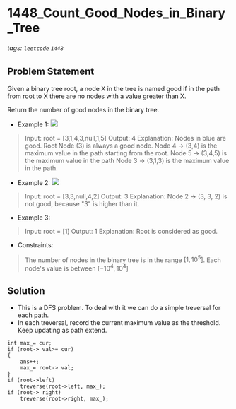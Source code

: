 # 1448_Count_Good_Nodes_in_Binary_Tree
###### tags: `leetcode` `1448`
## Problem Statement
Given a binary tree root, a node X in the tree is named good if in the path from root to X there are no nodes with a value greater than X.

Return the number of good nodes in the binary tree.

- Example 1:
![](https://i.imgur.com/kmhXy13.png)

> Input: root = [3,1,4,3,null,1,5]
Output: 4
Explanation: Nodes in blue are good.
Root Node (3) is always a good node.
Node 4 -> (3,4) is the maximum value in the path starting from the root.
Node 5 -> (3,4,5) is the maximum value in the path
Node 3 -> (3,1,3) is the maximum value in the path.
- Example 2:
![](https://i.imgur.com/NVNjLk4.png)

> Input: root = [3,3,null,4,2]
Output: 3
Explanation: Node 2 -> (3, 3, 2) is not good, because "3" is higher than it.
- Example 3:

> Input: root = [1]
Output: 1
Explanation: Root is considered as good.
 
- Constraints:

> The number of nodes in the binary tree is in the range $[1, 10^5]$.
Each node's value is between $[-10^4, 10^4]$
## Solution
- This is a DFS problem. To deal with it we can do a simple treversal for each path.
- In each treversal, record the current maximum value as the threshold. Keep updating as path extend.
```cpp=
int max_= cur;
if (root-> val>= cur)
{
    ans++;
    max_= root-> val;
}
if (root->left)
    treverse(root->left, max_);
if (root-> right)
    treverse(root->right, max_);
```
